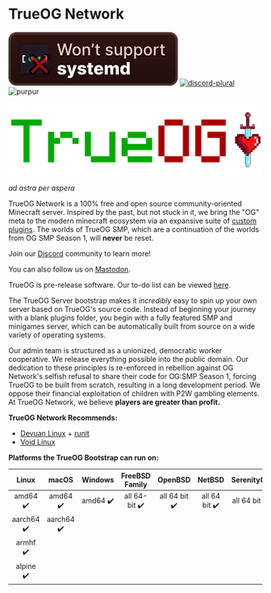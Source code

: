 # TrueOG Network

[![NoSystemD](https://raw.githubusercontent.com/true-og/website/main/assets/images/nossytemd.svg)](https://trueog.network/) [![discord-plural](https://cdn.jsdelivr.net/npm/@intergrav/devins-badges@3/assets/cozy/social/discord-plural_vector.svg)](https://discord.gg/ma9pMYpBU6) <img alt="purpur" height="56" src="https://cdn.jsdelivr.net/npm/@intergrav/devins-badges@3/assets/cozy/supported/purpur_vector.svg">

![Icon](https://github.com/true-og/website/blob/main/assets/images/logos/Logo-Alternate-Transparent.png)

*ad astra per aspera*

TrueOG Network is a 100% free and open source community-oriented Minecraft server. Inspired by the past, but not stuck in it, we bring the "OG" meta to the modern minecraft ecosystem via an expansive suite of [custom plugins](https://github.com/true-og/OG-Suite). The worlds of TrueOG SMP, which are a continuation of the worlds from OG SMP Season 1, will **never** be reset.

Join our [Discord](https://discord.gg/ma9pMYpBU6) community to learn more!

You can also follow us on <a rel="me" href="https://mastodon.gamedev.place/@trueog">Mastodon</a>.

TrueOG is pre-release software. Our to-do list can be viewed [here](https://true-og.net/todo-list).

The TrueOG Server bootstrap makes it *incredibly* easy to spin up your own server based on TrueOG's source code. Instead of beginning your journey with a blank plugins folder, you begin with a fully featured SMP and minigames server, which can be automatically built from source on a wide variety of operating systems.

Our admin team is structured as a unionized, democratic worker cooperative. We release everything possible into the public domain. Our dedication to these principles is re-enforced in rebellion against OG Network's selfish refusal to share their code for OG:SMP Season 1, forcing TrueOG to be built from scratch, resulting in a long development period. We oppose their financial exploitation of children with P2W gambling elements. At TrueOG Network, we believe **players are greater than profit.**

**TrueOG Network Recommends:**

- [Devuan Linux](https://devuan.org/) + [runit](https://unixcop.com/using-runit-on-devuan/)
- [Void Linux](https://voidlinux.org/)

**Platforms the TrueOG Bootstrap can run on:**

|Linux|macOS|Windows|FreeBSD Family|OpenBSD|NetBSD|SerenityOS|iOS (Jailbroken)|Android|
|:---:|:---:|:---:|:---:|:---:|:---:|:---:|:---:|:---:|
|amd64 :heavy_check_mark:|amd64 :heavy_check_mark:|amd64 :heavy_check_mark:|all 64-bit :heavy_check_mark:|all 64 bit :heavy_check_mark:|all 64 bit :heavy_check_mark:|all 64 bit :heavy_check_mark:|armv7 :heavy_check_mark:|aarch64 :heavy_check_mark:|
|aarch64 :heavy_check_mark:|aarch64 :heavy_check_mark:|
|armhf :heavy_check_mark:|
|alpine :heavy_check_mark:|
